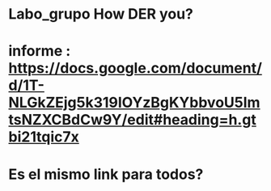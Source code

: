 # Labo_grupo How DER you?
# informe : https://docs.google.com/document/d/1T-NLGkZEjg5k319IOYzBgKYbbvoU5ImtsNZXCBdCw9Y/edit#heading=h.gtbi21tqic7x
# Es el mismo link para todos?
